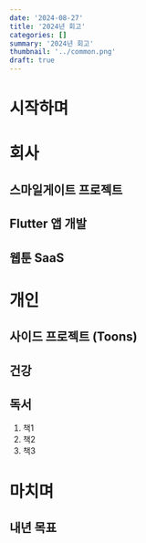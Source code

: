 ```yaml
---
date: '2024-08-27'
title: '2024년 회고'
categories: []
summary: '2024년 회고'
thumbnail: '../common.png'
draft: true
---
```


# 시작하며

# 회사

## 스마일게이트 프로젝트

## Flutter 앱 개발

## 웹툰 SaaS

# 개인

## 사이드 프로젝트 (Toons)

## 건강

## 독서

1. 책1
2. 책2
3. 책3

# 마치며

## 내년 목표






